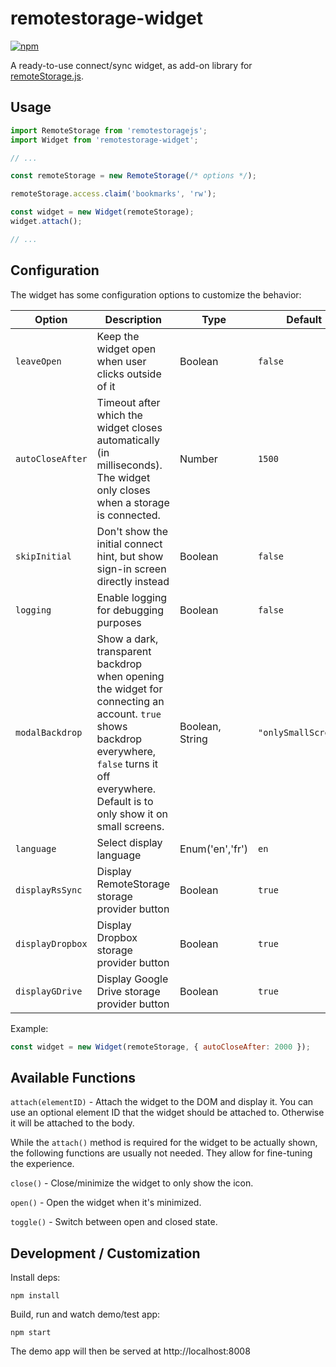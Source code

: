 # remotestorage-widget

[![npm](https://img.shields.io/npm/v/remotestorage-widget.svg)](https://www.npmjs.com/package/remotestorage-widget)

A ready-to-use connect/sync widget, as add-on library for
[remoteStorage.js](https://github.com/remotestorage/remotestorage.js/).

## Usage

```js
import RemoteStorage from 'remotestoragejs';
import Widget from 'remotestorage-widget';

// ...

const remoteStorage = new RemoteStorage(/* options */);

remoteStorage.access.claim('bookmarks', 'rw');

const widget = new Widget(remoteStorage);
widget.attach();

// ...
```

## Configuration

The widget has some configuration options to customize the behavior:

| Option | Description | Type | Default |
|---|---|---|---|
| `leaveOpen` | Keep the widget open when user clicks outside of it | Boolean | `false` |
| `autoCloseAfter` | Timeout after which the widget closes automatically (in milliseconds). The widget only closes when a storage is connected. | Number | `1500` |
| `skipInitial` | Don't show the initial connect hint, but show sign-in screen directly instead | Boolean | `false` |
| `logging` | Enable logging for debugging purposes | Boolean | `false` |
| `modalBackdrop` | Show a dark, transparent backdrop when opening the widget for connecting an account. `true` shows backdrop everywhere, `false` turns it off everywhere. Default is to only show it on small screens. | Boolean, String | `"onlySmallScreens"` |
| `language` | Select display language | Enum('en','fr') | `en` |
| `displayRsSync` | Display RemoteStorage storage provider button | Boolean | `true` |
| `displayDropbox` | Display Dropbox storage provider button | Boolean | `true` |
| `displayGDrive` | Display Google Drive storage provider button | Boolean | `true` |

Example:

```js
const widget = new Widget(remoteStorage, { autoCloseAfter: 2000 });
```

## Available Functions

`attach(elementID)` - Attach the widget to the DOM and display it. You can
use an optional element ID that the widget should be attached to.
Otherwise it will be attached to the body.

While the `attach()` method is required for the widget to be actually
shown, the following functions are usually not needed. They allow for
fine-tuning the experience.

`close()` - Close/minimize the widget to only show the icon.

`open()` - Open the widget when it's minimized.

`toggle()` - Switch between open and closed state.

## Development / Customization

Install deps:

    npm install

Build, run and watch demo/test app:

    npm start

The demo app will then be served at http://localhost:8008

